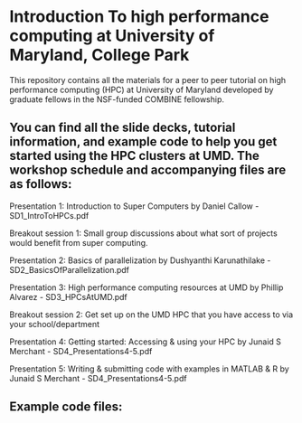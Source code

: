 # Introduction To high performance computing at University of Maryland, College Park

This repository contains all the materials for a peer to peer tutorial on high performance computing (HPC) at University of Maryland developed by graduate fellows in the NSF-funded COMBINE fellowship.

## You can find all the slide decks, tutorial information, and example code to help you get started using the HPC clusters at UMD. The workshop schedule and accompanying files are as follows: 

Presentation 1: Introduction to Super Computers by Daniel Callow - SD1_IntroToHPCs.pdf

Breakout session 1: Small group discussions about what sort of projects would benefit from super computing.

Presentation 2: Basics of parallelization by Dushyanthi Karunathilake - SD2_BasicsOfParallelization.pdf

Presentation 3: High performance computing resources at UMD by Phillip Alvarez - SD3_HPCsAtUMD.pdf

Breakout session 2: Get set up on the UMD HPC that you have access to via your school/department

Presentation 4: Getting started: Accessing & using your HPC by Junaid S Merchant - SD4_Presentations4-5.pdf

Presentation 5: Writing & submitting code with examples in MATLAB & R by Junaid S Merchant - SD4_Presentations4-5.pdf

## Example code files: 


